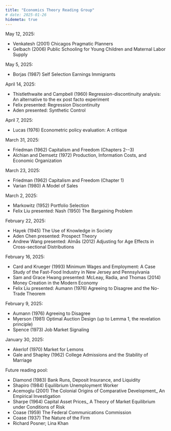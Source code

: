 ```yaml
---
title: "Economics Theory Reading Group"
# date: 2025-01-26
hidemeta: true
---
```

May 12, 2025:
- Venkatesh (2001) Chicagos Pragmatic Planners
- Gelbach (2006) Public Schooling for Young Children and Maternal Labor Supply

May 5, 2025:
- Borjas (1987) Self Selection Earnings Immigrants

April 14, 2025:
- Thistlethwaite and Campbell (1960) Regression-discontinuity analysis: An alternative to the ex post facto experiment
- Felix presented: Regression Discontinuity
- Aden presented: Synthetic Control

April 7, 2025:
- Lucas (1976) Econometric policy evaluation: A critique

March 31, 2025:
- Friedman (1962) Capitalism and Freedom (Chapters 2--3)
- Alchian and Demsetz (1972) Production, Information Costs, and Economic Organization

March 23, 2025:
- Friedman (1962) Capitalism and Freedom (Chapter 1)
- Varian (1980) A Model of Sales

March 2, 2025:
- Markowitz (1952) Portfolio Selection
- Felix Liu presented: Nash (1950) The Bargaining Problem

February 22, 2025:
- Hayek (1945) The Use of Knowledge in Society
- Aden Chen presented: Prospect Theory
- Andrew Wang presented: Almås (2012) Adjusting for Age Effects in Cross-sectional Distributions

February 16, 2025:
- Card and Krueger (1993) Minimum Wages and Employment: A Case Study of the Fast-Food Industry in New Jersey and Pennsylvania
- Sam and Grace Hwang presented: McLeay, Radia, and Thomas (2014) Money Creation in the Modern Economy
- Felix Liu presented: Aumann (1976) Agreeing to Disagree and the No-Trade Theorem

February 9, 2025:
- Aumann (1976) Agreeing to Disagree
- Myerson (1981) Optimal Auction Design (up to Lemma 1, the revelation principle)
- Spence (1973) Job Market Signaling

January 30, 2025:
- Akerlof (1970) Market for Lemons
- Gale and Shapley (1962) College Admissions and the Stability of Marriage


Future reading pool:
- Diamond (1983) Bank Runs, Deposit Insurance, and Liquidity
- Shapiro (1984) Equilibrium Unemployment Worker
- Acemoglu (2001) The Colonial Origins of Comparative Development_ An Empirical Investigation
- Sharpe (1964) Capital Asset Prices_ A Theory of Market Equilibrium under Conditions of Risk
- Coase (1959) The Federal Communications Commission
- Coase (1937) The Nature of the Firm
- Richard Posner; Lina Khan

